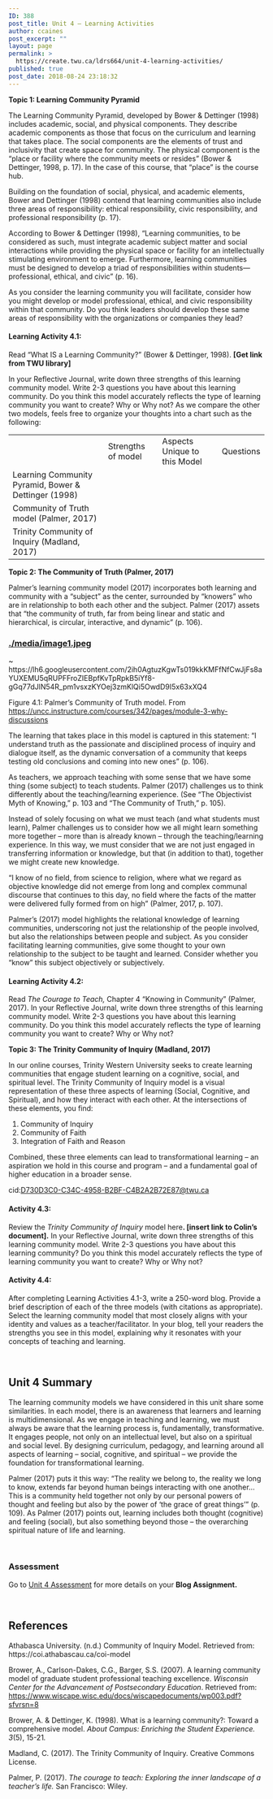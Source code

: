 ```yaml
---
ID: 388
post_title: Unit 4 – Learning Activities
author: ccaines
post_excerpt: ""
layout: page
permalink: >
  https://create.twu.ca/ldrs664/unit-4-learning-activities/
published: true
post_date: 2018-08-24 23:18:32
---
```

<strong>Topic 1: Learning Community Pyramid</strong>

The Learning Community Pyramid, developed by Bower &amp; Dettinger (1998) includes academic, social, and physical components. They describe academic components as those that focus on the curriculum and learning that takes place. The social components are the elements of trust and inclusivity that create space for community. The physical component is the “place or facility where the community meets or resides” (Bower &amp; Dettinger, 1998, p. 17). In the case of this course, that “place” is the course hub.

Building on the foundation of social, physical, and academic elements, Bower and Dettinger (1998) contend that learning communities also include three areas of responsibility: ethical responsibility, civic responsibility, and professional responsibility (p. 17).

According to Bower &amp; Dettinger (1998), “Learning communities, to be considered as such, must integrate academic subject matter and social interactions while providing the physical space or facility for an intellectually stimulating environment to emerge. Furthermore, learning communities must be designed to develop a triad of responsibilities within students—professional, ethical, and civic” (p. 16).

As you consider the learning community you will facilitate, consider how you might develop or model professional, ethical, and civic responsibility within that community. Do you think leaders should develop these same areas of responsibility with the organizations or companies they lead?
<h4>Learning Activity 4.1:</h4>
Read “What IS a Learning Community?” (Bower &amp; Dettinger, 1998). <strong>[Get link from TWU library]</strong>

In your Reflective Journal, write down three strengths of this learning community model. Write 2-3 questions you have about this learning community. Do you think this model accurately reflects the type of learning community you want to create? Why or Why not? As we compare the other two models, feels free to organize your thoughts into a chart such as the following:
<table width="100%">
<tbody>
<tr>
<td></td>
<td>Strengths of model</td>
<td>Aspects Unique to this Model</td>
<td>Questions</td>
</tr>
<tr>
<td>Learning Community Pyramid, Bower &amp; Dettinger (1998)</td>
<td></td>
<td></td>
<td></td>
</tr>
<tr>
<td>Community of Truth model (Palmer, 2017)</td>
<td></td>
<td></td>
<td></td>
</tr>
<tr>
<td>Trinity Community of Inquiry (Madland, 2017)</td>
<td></td>
<td></td>
<td></td>
</tr>
</tbody>
</table>
<strong>Topic 2: The Community of Truth (Palmer, 2017)</strong>

Palmer’s learning community model (2017) incorporates both learning and community with a “subject” as the center, surrounded by “knowers” who are in relationship to both each other and the subject. Palmer (2017) assets that “the community of truth, far from being linear and static and hierarchical, is circular, interactive, and dynamic” (p. 106).
<h3><a href="media/image1.jpeg">./media/image1.jpeg</a></h3>
~ https://lh6.googleusercontent.com/2ih0AgtuzKgwTs019kkKMFfNfCwJjFs8aYUXEMU5qRUPFFroZIEBpfKvTpRpkB5iYf8-gGq77dJlN54R_pm1vsxzKYOej3zmKlQi5OwdD9I5x63xXQ4

Figure 4.1: Palmer’s Community of Truth model. From https://uncc.instructure.com/courses/342/pages/module-3-why-discussions

The learning that takes place in this model is captured in this statement: “I understand truth as the passionate and disciplined process of inquiry and dialogue itself, as the dynamic conversation of a community that keeps testing old conclusions and coming into new ones” (p. 106).

As teachers, we approach teaching with some sense that we have some thing (some subject) to teach students. Palmer (2017) challenges us to think differently about the teaching/learning experience. (See “The Objectivist Myth of Knowing,” p. 103 and “The Community of Truth,” p. 105).

Instead of solely focusing on what we must teach (and what students must learn), Palmer challenges us to consider how we all might learn something more together – more than is already known – through the teaching/learning experience. In this way, we must consider that we are not just engaged in transferring information or knowledge, but that (in addition to that), together we might create new knowledge.

“I know of no field, from science to religion, where what we regard as objective knowledge did not emerge from long and complex communal discourse that continues to this day, no field where the facts of the matter were delivered fully formed from on high” (Palmer, 2017, p. 107).

Palmer’s (2017) model highlights the relational knowledge of learning communities, underscoring not just the relationship of the people involved, but also the relationships between people and subject. As you consider facilitating learning communities, give some thought to your own relationship to the subject to be taught and learned. Consider whether you “know” this subject objectively or subjectively.
<h4>Learning Activity 4.2:</h4>
Read <em>The Courage to Teach,</em> Chapter 4 “Knowing in Community” (Palmer, 2017). In your Reflective Journal, write down three strengths of this learning community model. Write 2-3 questions you have about this learning community. Do you think this model accurately reflects the type of learning community you want to create? Why or Why not?

<strong>Topic 3: The Trinity Community of Inquiry (Madland, 2017)</strong>

In our online courses, Trinity Western University seeks to create learning communities that engage student learning on a cognitive, social, and spiritual level. The Trinity Community of Inquiry model is a visual representation of these three aspects of learning (Social, Cognitive, and Spiritual), and how they interact with each other. At the intersections of these elements, you find:
<ol>
 	<li>Community of Inquiry</li>
 	<li>Community of Faith</li>
 	<li>Integration of Faith and Reason</li>
</ol>
Combined, these three elements can lead to transformational learning – an aspiration we hold in this course and program – and a fundamental goal of higher education in a broader sense.

cid:D730D3C0-C34C-4958-B2BF-C4B2A2B72E87@twu.ca
<h4>Activity 4.3:</h4>
Review the <em>Trinity Community of Inquiry</em> model here<strong>. [insert link to Colin’s document].</strong> In your Reflective Journal, write down three strengths of this learning community model. Write 2-3 questions you have about this learning community? Do you think this model accurately reflects the type of learning community you want to create? Why or Why not?
<h4>Activity 4.4:</h4>
After completing Learning Activities 4.1-3, write a 250-word blog. Provide a brief description of each of the three models (with citations as appropriate). Select the learning community model that most closely aligns with your identity and values as a teacher/facilitator. In your blog, tell your readers the strengths you see in this model, explaining why it resonates with your concepts of teaching and learning.

&nbsp;
<h2>Unit 4 Summary</h2>
The learning community models we have considered in this unit share some similarities. In each model, there is an awareness that learners and learning is multidimensional. As we engage in teaching and learning, we must always be aware that the learning process is, fundamentally, transformative. It engages people, not only on an intellectual level, but also on a spiritual and social level. By designing curriculum, pedagogy, and learning around all aspects of learning – social, cognitive, and spiritual – we provide the foundation for transformational learning.

Palmer (2017) puts it this way: “The reality we belong to, the reality we long to know, extends far beyond human beings interacting with one another… This is a community held together not only by our personal powers of thought and feeling but also by the power of ‘the grace of great things’” (p. 109). As Palmer (2017) points out, learning includes both thought (cognitive) and feeling (social), but also something beyond those – the overarching spiritual nature of life and learning.

&nbsp;
<h3>Assessment</h3>
Go to <a href="https://create.twu.ca/ldrs664/unit-4-assessment/">Unit 4 Assessment</a> for more details on your <strong>Blog Assignment.</strong>

&nbsp;
<h2>References</h2>
Athabasca University. (n.d.) Community of Inquiry Model. Retrieved from: https://coi.athabascau.ca/coi-model

Brower, A., Carlson-Dakes, C.G., Barger, S.S. (2007). A learning community model of graduate student professional teaching excellence. <em>Wisconsin Center for the Advancement of Postsecondary Education</em>. Retrieved from: <a href="https://www.wiscape.wisc.edu/docs/wiscapedocuments/wp003.pdf?sfvrsn=8">https://www.wiscape.wisc.edu/docs/wiscapedocuments/wp003.pdf?sfvrsn=8</a>

Brower, A. &amp; Dettinger, K. (1998). What is a learning community?: Toward a comprehensive model. <em>About Campus: Enriching the Student Experience. 3</em>(5), 15-21<em>.</em>

Madland, C. (2017). The Trinity Community of Inquiry. Creative Commons License.

Palmer, P. (2017). <em>The courage to teach: Exploring the inner landscape of a teacher’s life.</em> San Francisco: Wiley.